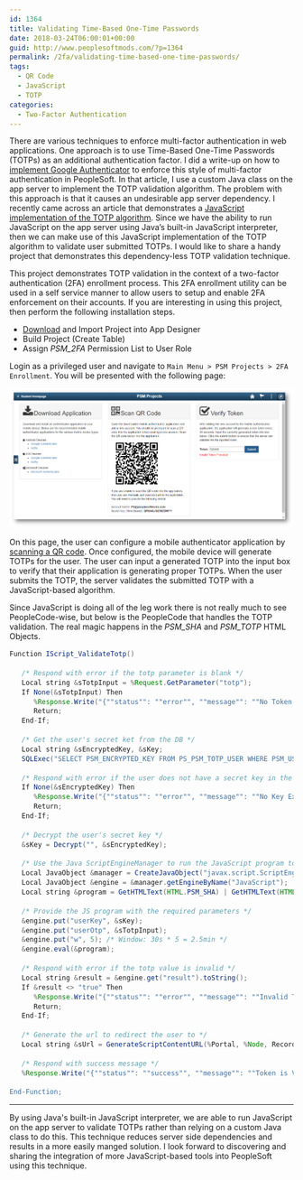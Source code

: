 ```yaml
---
id: 1364
title: Validating Time-Based One-Time Passwords
date: 2018-03-24T06:00:01+00:00
guid: http://www.peoplesoftmods.com/?p=1364
permalink: /2fa/validating-time-based-one-time-passwords/
tags:
  - QR Code
  - JavaScript
  - TOTP
categories:
  - Two-Factor Authentication
---
```

There are various techniques to enforce multi-factor authentication in web applications. One approach is to use Time-Based One-Time Passwords (TOTPs) as an additional authentication factor. I did a write-up on how to [implement Google Authenticator](/2fa/implementing-google-authenticator-in-peoplesoft/) to enforce this style of multi-factor authentication in PeopleSoft. In that article, I use a custom Java class on the app server to implement the TOTP validation algorithm. The problem with this approach is that it causes an undesirable app server dependency. I recently came across an article that demonstrates a [JavaScript implementation of the TOTP algorithm](https://www.thepolyglotdeveloper.com/2014/10/generate-time-based-one-time-passwords-javascript/). Since we have the ability to run JavaScript on the app server using Java’s built-in JavaScript interpreter, then we can make use of this JavaScript implementation of the TOTP algorithm to validate user submitted TOTPs. I would like to share a handy project that demonstrates this dependency-less TOTP validation technique.

This project demonstrates TOTP validation in the context of a two-factor authentication (2FA) enrollment process. This 2FA enrollment utility can be used in a self service manner to allow users to setup and enable 2FA enforcement on their accounts. If you are interesting in using this project, then perform the following installation steps.

  * [Download](/Development/PSM_2FA_ENROLLMENT.zip) and Import Project into App Designer
  * Build Project (Create Table)
  * Assign _PSM_2FA_ Permission List to User Role

Login as a privileged user and navigate to `Main Menu > PSM Projects > 2FA Enrollment`. You will be presented with the following page:

[1]: /assets/images/2018/03/2FA_Enrollment.png
[![2FA Enrollment][1]][1]

On this page, the user can configure a mobile authenticator application by [scanning a QR code](/2fa/generating-qr-codes-in-peoplesoft/). Once configured, the mobile device will generate TOTPs for the user. The user can input a generated TOTP into the input box to verify that their application is generating proper TOTPs. When the user submits the TOTP, the server validates the submitted TOTP with a JavaScript-based algorithm.

Since JavaScript is doing all of the leg work there is not really much to see PeopleCode-wise, but below is the PeopleCode that handles the TOTP validation. The real magic happens in the _PSM_SHA_ and _PSM_TOTP_ HTML Objects.

```java
Function IScript_ValidateTotp()
   
   /* Respond with error if the totp parameter is blank */
   Local string &sTotpInput = %Request.GetParameter("totp");
   If None(&sTotpInput) Then
      %Response.Write("{""status"": ""error"", ""message"": ""No Token Provided""}");
      Return;
   End-If;
   
   /* Get the user's secret ket from the DB */
   Local string &sEncryptedKey, &sKey;
   SQLExec("SELECT PSM_ENCRYPTED_KEY FROM PS_PSM_TOTP_USER WHERE PSM_USERID = :1", %UserId, &sEncryptedKey);
   
   /* Respond with error if the user does not have a secret key in the DB */
   If None(&sEncryptedKey) Then
      %Response.Write("{""status"": ""error"", ""message"": ""No Key Exists""}");
      Return;
   End-If;
   
   /* Decrypt the user's secret key */
   &sKey = Decrypt("", &sEncryptedKey);
   
   /* Use the Java ScriptEngineManager to run the JavaScript program to validate the totp value */
   Local JavaObject &manager = CreateJavaObject("javax.script.ScriptEngineManager");
   Local JavaObject &engine = &manager.getEngineByName("JavaScript");
   Local string &program = GetHTMLText(HTML.PSM_SHA) | GetHTMLText(HTML.PSM_TOTP);
   
   /* Provide the JS program with the required parameters */
   &engine.put("userKey", &sKey);
   &engine.put("userOtp", &sTotpInput);
   &engine.put("w", 5); /* Window: 30s * 5 = 2.5min */
   &engine.eval(&program);
   
   /* Respond with error if the totp value is invalid */
   Local string &result = &engine.get("result").toString();
   If &result <> "true" Then
      %Response.Write("{""status"": ""error"", ""message"": ""Invalid Token Provided""}");
      Return;
   End-If;
   
   /* Generate the url to redirect the user to */
   Local string &sUrl = GenerateScriptContentURL(%Portal, %Node, Record.WEBLIB_PTBR, Field.ISCRIPT1, "FieldFormula", "IScript_StartPage");
   
   /* Respond with success message */
   %Response.Write("{""status"": ""success"", ""message"": ""Token is Valid"", ""redirectUrl"": """ | &sUrl | """}");
   
End-Function;
```

* * *

By using Java's built-in JavaScript interpreter, we are able to run JavaScript on the app server to validate TOTPs rather than relying on a custom Java class to do this. This technique reduces server side dependencies and results in a more easily manged solution. I look forward to discovering and sharing the integration of more JavaScript-based tools into PeopleSoft using this technique.
